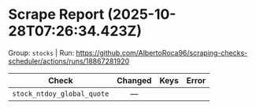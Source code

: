 # Scrape Report (2025-10-28T07:26:34.423Z)

Group: `stocks`  |  Run: https://github.com/AlbertoRoca96/scraping-checks-scheduler/actions/runs/18867281920

| Check | Changed | Keys | Error |
|---|:---:|:--|:--|
| `stock_ntdoy_global_quote` | — |  |  |
